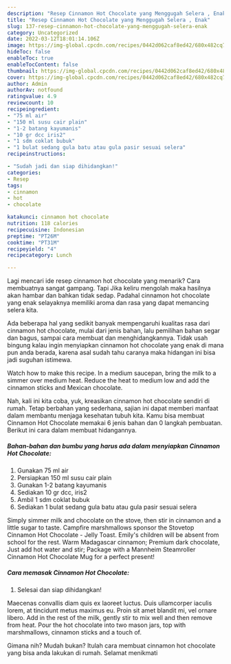 ```yaml
---
description: "Resep Cinnamon Hot Chocolate yang Menggugah Selera , Enak"
title: "Resep Cinnamon Hot Chocolate yang Menggugah Selera , Enak"
slug: 137-resep-cinnamon-hot-chocolate-yang-menggugah-selera-enak
category: Uncategorized
date: 2022-03-12T18:01:14.106Z
image: https://img-global.cpcdn.com/recipes/0442d062caf8ed42/680x482cq70/cinnamon-hot-chocolate-foto-resep-utama.jpg
hideToc: false
enableToc: true
enableTocContent: false
thumbnail: https://img-global.cpcdn.com/recipes/0442d062caf8ed42/680x482cq70/cinnamon-hot-chocolate-foto-resep-utama.jpg
cover: https://img-global.cpcdn.com/recipes/0442d062caf8ed42/680x482cq70/cinnamon-hot-chocolate-foto-resep-utama.jpg
author: Admin
authorAv: notfound
ratingvalue: 4.9
reviewcount: 10
recipeingredient:
- "75 ml air"
- "150 ml susu cair plain"
- "1-2 batang kayumanis"
- "10 gr dcc iris2"
- "1 sdm coklat bubuk"
- "1 bulat sedang gula batu atau gula pasir sesuai selera"
recipeinstructions:

- "Sudah jadi dan siap dihidangkan!"
categories:
- Resep
tags:
- cinnamon
- hot
- chocolate

katakunci: cinnamon hot chocolate 
nutrition: 118 calories
recipecuisine: Indonesian
preptime: "PT26M"
cooktime: "PT31M"
recipeyield: "4"
recipecategory: Lunch

---
```



Lagi mencari ide resep cinnamon hot chocolate yang menarik? Cara membuatnya sangat gampang. Tapi Jika keliru mengolah maka hasilnya akan hambar dan bahkan tidak sedap. Padahal cinnamon hot chocolate yang enak selayaknya memiliki aroma dan rasa yang dapat memancing selera kita.


Ada beberapa hal yang sedikit banyak mempengaruhi kualitas rasa dari cinnamon hot chocolate, mulai dari jenis bahan, lalu pemilihan bahan segar dan bagus, sampai cara membuat dan menghidangkannya. Tidak usah bingung kalau ingin menyiapkan cinnamon hot chocolate yang enak di mana pun anda berada, karena asal sudah tahu caranya maka hidangan ini bisa jadi suguhan istimewa.

Watch how to make this recipe. In a medium saucepan, bring the milk to a simmer over medium heat. Reduce the heat to medium low and add the cinnamon sticks and Mexican chocolate.


Nah, kali ini kita coba, yuk, kreasikan cinnamon hot chocolate sendiri di rumah. Tetap berbahan yang sederhana, sajian ini dapat memberi manfaat dalam membantu menjaga kesehatan tubuh kita. Kamu bisa membuat Cinnamon Hot Chocolate memakai 6 jenis bahan dan 0 langkah pembuatan. Berikut ini cara dalam membuat hidangannya.

<!--inarticleads1-->

##### Bahan-bahan dan bumbu yang harus ada dalam menyiapkan Cinnamon Hot Chocolate:

1. Gunakan 75 ml air
1. Persiapkan 150 ml susu cair plain
1. Gunakan 1-2 batang kayumanis
1. Sediakan 10 gr dcc, iris2
1. Ambil 1 sdm coklat bubuk
1. Sediakan 1 bulat sedang gula batu atau gula pasir sesuai selera


Simply simmer milk and chocolate on the stove, then stir in cinnamon and a little sugar to taste. Campfire marshmallows sponsor the Stovetop Cinnamon Hot Chocolate - Jelly Toast. Emily&#39;s children will be absent from school for the rest. Warm Madagascar cinnamon; Premium dark chocolate, Just add hot water and stir; Package with a Mannheim Steamroller Cinnamon Hot Chocolate Mug for a perfect present! 

<!--inarticleads2-->

##### Cara memasak Cinnamon Hot Chocolate:


1. Selesai dan siap dihidangkan!

Maecenas convallis diam quis ex laoreet luctus. Duis ullamcorper iaculis lorem, at tincidunt metus maximus eu. Proin sit amet blandit mi, vel ornare libero. Add in the rest of the milk, gently stir to mix well and then remove from heat. Pour the hot chocolate into two mason jars, top with marshmallows, cinnamon sticks and a touch of. 

Gimana nih? Mudah bukan? Itulah cara membuat cinnamon hot chocolate yang bisa anda lakukan di rumah. Selamat menikmati
